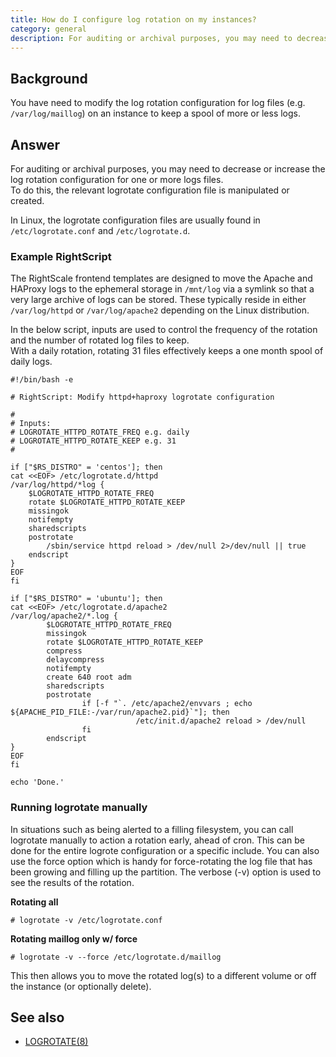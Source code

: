 ```yaml
---
title: How do I configure log rotation on my instances?
category: general
description: For auditing or archival purposes, you may need to decrease or increase the log rotation configuration for one or more logs files. To do this, the relevant logrotate configuration file is manipulated or created.
---
```


## Background

You have need to modify the log rotation configuration for log files (e.g. `/var/log/maillog`) on an instance to keep a spool of more or less logs.

## Answer

For auditing or archival purposes, you may need to decrease or increase the log rotation configuration for one or more logs files.  
To do this, the relevant logrotate configuration file is manipulated or created.

In Linux, the logrotate configuration files are usually found in `/etc/logrotate.conf` and `/etc/logrotate.d`.

### Example RightScript

The RightScale frontend templates are designed to move the Apache and HAProxy logs to the ephemeral storage in `/mnt/log` via a symlink so that a very large archive of logs can be stored. These typically reside in either `/var/log/httpd` or `/var/log/apache2` depending on the Linux distribution.

In the below script, inputs are used to control the frequency of the rotation and the number of rotated log files to keep.  
With a daily rotation, rotating 31 files effectively keeps a one month spool of daily logs.

~~~
#!/bin/bash -e

# RightScript: Modify httpd+haproxy logrotate configuration

#
# Inputs:
# LOGROTATE_HTTPD_ROTATE_FREQ e.g. daily
# LOGROTATE_HTTPD_ROTATE_KEEP e.g. 31
#

if ["$RS_DISTRO" = 'centos']; then
cat <<EOF> /etc/logrotate.d/httpd
/var/log/httpd/*log {
    $LOGROTATE_HTTPD_ROTATE_FREQ
    rotate $LOGROTATE_HTTPD_ROTATE_KEEP
    missingok
    notifempty
    sharedscripts
    postrotate
        /sbin/service httpd reload > /dev/null 2>/dev/null || true
    endscript
}
EOF
fi

if ["$RS_DISTRO" = 'ubuntu']; then
cat <<EOF> /etc/logrotate.d/apache2
/var/log/apache2/*.log {
        $LOGROTATE_HTTPD_ROTATE_FREQ
        missingok
        rotate $LOGROTATE_HTTPD_ROTATE_KEEP
        compress
        delaycompress
        notifempty
        create 640 root adm
        sharedscripts
        postrotate
                if [-f "`. /etc/apache2/envvars ; echo ${APACHE_PID_FILE:-/var/run/apache2.pid}`"]; then
                            /etc/init.d/apache2 reload > /dev/null
                fi
        endscript
}
EOF
fi

echo 'Done.'
~~~

### Running logrotate manually

In situations such as being alerted to a filling filesystem, you can call logrotate manually to action a rotation early, ahead of cron. This can be done for the entire logrote configuration or a specific include. You can also use the force option which is handy for force-rotating the log file that has been growing and filling up the partition. The verbose (-v) option is used to see the results of the rotation.

**Rotating all**

~~~
# logrotate -v /etc/logrotate.conf
~~~

**Rotating maillog only w/ force**

~~~
# logrotate -v --force /etc/logrotate.d/maillog
~~~

This then allows you to move the rotated log(s) to a different volume or off the instance (or optionally delete).

## See also

- [LOGROTATE(8)](http://man7.org/linux/man-pages/man8/logrotate.8.html)
